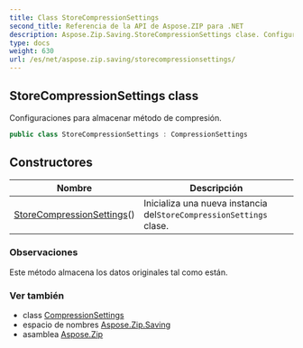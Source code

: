 ```yaml
---
title: Class StoreCompressionSettings
second_title: Referencia de la API de Aspose.ZIP para .NET
description: Aspose.Zip.Saving.StoreCompressionSettings clase. Configuraciones para almacenar método de compresión.
type: docs
weight: 630
url: /es/net/aspose.zip.saving/storecompressionsettings/
---
```

## StoreCompressionSettings class

Configuraciones para almacenar método de compresión.

```csharp
public class StoreCompressionSettings : CompressionSettings
```

## Constructores

| Nombre | Descripción |
| --- | --- |
| [StoreCompressionSettings](storecompressionsettings/)() | Inicializa una nueva instancia del`StoreCompressionSettings` clase. |

### Observaciones

Este método almacena los datos originales tal como están.

### Ver también

* class [CompressionSettings](../compressionsettings/)
* espacio de nombres [Aspose.Zip.Saving](../../aspose.zip.saving/)
* asamblea [Aspose.Zip](../../)


